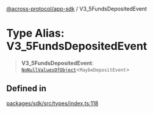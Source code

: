 [@across-protocol/app-sdk](../README.md) / V3\_5FundsDepositedEvent

# Type Alias: V3\_5FundsDepositedEvent

> **V3\_5FundsDepositedEvent**: [`NoNullValuesOfObject`](NoNullValuesOfObject.md)\<`MaybeDepositEvent`\>

## Defined in

[packages/sdk/src/types/index.ts:118](https://github.com/across-protocol/toolkit/blob/d027d7c23e7230b7b5f439570f9efd60c1d715ce/packages/sdk/src/types/index.ts#L118)
